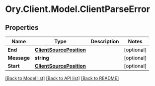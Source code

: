 # Ory.Client.Model.ClientParseError

## Properties

Name | Type | Description | Notes
------------ | ------------- | ------------- | -------------
**End** | [**ClientSourcePosition**](ClientSourcePosition.md) |  | [optional] 
**Message** | **string** |  | [optional] 
**Start** | [**ClientSourcePosition**](ClientSourcePosition.md) |  | [optional] 

[[Back to Model list]](../README.md#documentation-for-models) [[Back to API list]](../README.md#documentation-for-api-endpoints) [[Back to README]](../README.md)

